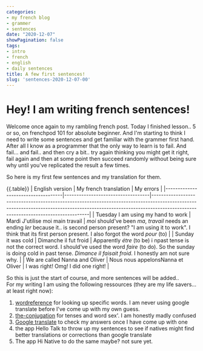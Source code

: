 ```yaml
---
categories:
- my french blog
- grammer
- sentences
date: "2020-12-07"
showPagination: false
tags:
- intro
- french
- english
- daily sentences
title: A few first sentences!
slug: 'sentences-2020-12-07-00'
---
```


# Hey! I am writing french sentences!
Welcome once again to my rambling french post. Today I finished lesson.. 5 or so, on frenchpod 101 for absolute beginner. And I'm starting to think I need to write some sentences and get familiar with the grammer first hand. After all I know as a programmer that the only way to learn is to fail. And fail... and fail.. and then cry a bit.. try again thinking you might get it right, fail again and then at some point then succeed randomly without being sure why until you've replicated the result a few times.
<!-- more -->

So here is my first few sentences and my translation for them. 

{{.table}}
| English version                    | My french translation             | My errors                                                                                                                                                                                                      |
|------------------------------------|-----------------------------------|----------------------------------------------------------------------------------------------------------------------------------------------------------------------------------------------------------------|
| Tuesday I am using my hand to work | Mardi J'utilise moi main travail  | *moi* should've been *ma*, *travail* needs an ending *ler* because it.. is second person present? "I am using it to work". I think that its first person present. I also forgot the word *pour* (to)           |
| Sunday it was cold                 | Dimanche il fut froid             | Apparently *étre* (to be) i npast tense is not the correct word. I should've used the word *faire* (to do). So the sunday is doing cold in past tense. *Dimance il faisait froid*. I honestly am not sure why. |
| We are called Nanna and Oliver     | Nous nous appelonsNanna et Oliver | I was right! Omg! I did one right!                                                                                                                                                                             |

So this is just the start of course, and more sentences will be added..  
For my writing I am using the following ressources (they are my life savers... at least right now):

1. [wordreference](https://www.wordreference.com/fren/) for looking up specific words. I am never using google translate before I've come up with my own guess.
1. [the-conjugation](https://www.the-conjugation.com/french) for tenses and word sex'. I am honestly madly confused 
1. [Google translate](https://translate.google.com/?sl=en&tl=fr&op=translate) to check my answers once I have come up with one
1. the app Hello Talk to throw up my sentences to see if natives might find better translations or corrections than google translate
1. The app Hi Native to do the same maybe? not sure yet.
